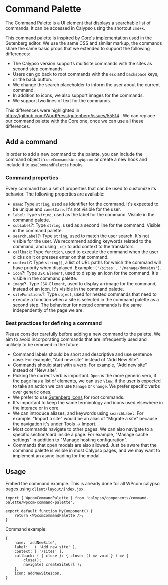 # Command Palette

The Command Palette is a UI element that displays a searchable list of commands. It can be accessed in Calypso using the shortcut `cmd+k`.

This command palette is inspired by [Core's implementation](https://github.com/WordPress/gutenberg/blob/trunk/packages/commands/README.md) used in the Gutenberg editor. We use the same CSS and similar markup, the commands share the same basic props that we extended to support the following differences:

- The Calypso version supports multisite commands with the sites as second step commands.
- Users can go back to root commands with the `esc` and `backspace` keys, or the back button.
- We change the search placeholder to inform the user about the current command.
- In addition to icons, we also support images for the commands.
- We support two lines of text for the commands.

This differences were highlighted in <https://github.com/WordPress/gutenberg/issues/55514> . We can replace our command palette with the Core one, once we can use all these differences.

## Add a command

In order to add a new command to the palette, you can include the command object in `useCommandsArrayWpcom` or create a new hook and include it to `useCommandPalette` hooks.

### Command properties

Every command has a set of properties that can be used to customize its behavior. The following properties are available:

- `name`: Type `string`, used as identifier for the command. It's expected to be unique and `camelCase`. It's not visible for the user.
- `label`: Type `string`, used as the label for the command. Visible in the command palette.
- `subLabel`?: Type `string`, used as a second line for the command. Visible in the command palette.
- `searchLabel`?: Type `string`, used to match the user search. It's not visible for the user. We recommend adding keywords related to the command, and using `_x()` to add context to the translators.
- `callback`: Type `function`, used to execute the command when the user clicks on it or presses enter on that command.
- `context`?: Type `string[]`, a list of URL paths for which the command will have priority when displayed. Example: `['/sites', '/manage/domains']`.
- `icon`?: Type `JSX.Element`, used to display an icon for the command. It's visible in the command palette.
- `image`?: Type `JSX.Element`, used to display an image for the command, instead of an icon. It's visible in the command palette.
- `siteFunctions`?: Type `object`, used for nested commands that need to execute a function when a site is selected in the command palette as a second step. The behaviour for nested commands is the same independently of the page we are.

### Best practices for defining a command

Please consider carefully before adding a new command to the palette. We aim to avoid incorporating commands that are infrequently used and unlikely to be removed in the future.

- Command labels should be short and descriptive and use sentence case. For example, "Add new site" instead of "Add New Site".
- Commands should start with a verb. For example, "Add new site" instead of "New site".
- Picking the correct verb is important. `Open` is the more generic verb, if the page has a list of elements, we can use `View`, if the user is expected to take an action we can use `Manage` or `Change`. We prefer specific verbs over generic ones.
- We prefer to use [Gutenberg icons](https://wordpress.github.io/gutenberg/?path=/story/icons-icon--library) for root commands.
- It's important to keep the same terminology and icons used elsewhere in the interace or in core.
- We can introduce aliases, and keywords using `searchLabel`. For example. "Import a site" would be an alias of "Migrate a site" because the navigation it's under Tools → Import.
- Most commands navigate to other pages. We can also navigate to a specific section/card inside a page. For example, "Manage cache settings" in addition to "Manage hosting configuration".
- Commands that open modals are also allowed. Just be aware that the command palette is visible in most Calypso pages, and we may want to implement an async loading for the modal.

## Usage

Embed the command example. This is already done for all WPcom calypso pages using `client/layout/index.jsx`.

```tsx
import { WpcomCommandPalette } from 'calypso/components/command-palette/wpcom-command-palette';

export default function MyComponent() {
	return <WpcomCommandPalette />;
}
```

Command example:

```
{
	name: 'addNewSite',
	label: __( 'Add new site' ),
	context: [ '/sites' ],
	callback: ( { close }: { close: () => void } ) => {
		close();
		navigate( createSiteUrl );
	},
	icon: addNewSiteIcon,
}
```
